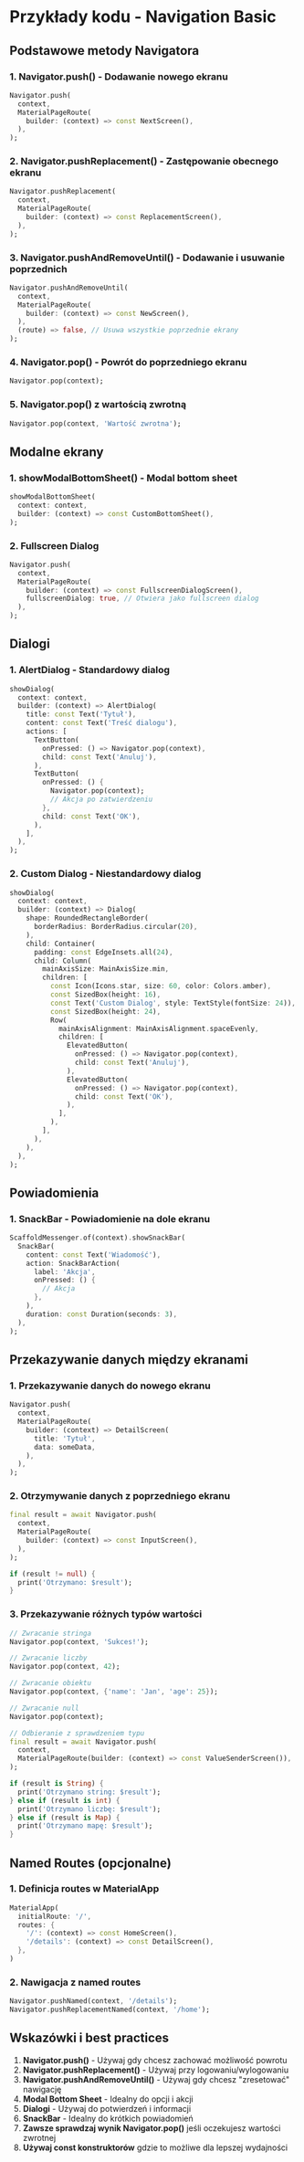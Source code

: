 # Przykłady kodu - Navigation Basic

## Podstawowe metody Navigatora

### 1. Navigator.push() - Dodawanie nowego ekranu
```dart
Navigator.push(
  context,
  MaterialPageRoute(
    builder: (context) => const NextScreen(),
  ),
);
```

### 2. Navigator.pushReplacement() - Zastępowanie obecnego ekranu
```dart
Navigator.pushReplacement(
  context,
  MaterialPageRoute(
    builder: (context) => const ReplacementScreen(),
  ),
);
```

### 3. Navigator.pushAndRemoveUntil() - Dodawanie i usuwanie poprzednich
```dart
Navigator.pushAndRemoveUntil(
  context,
  MaterialPageRoute(
    builder: (context) => const NewScreen(),
  ),
  (route) => false, // Usuwa wszystkie poprzednie ekrany
);
```

### 4. Navigator.pop() - Powrót do poprzedniego ekranu
```dart
Navigator.pop(context);
```

### 5. Navigator.pop() z wartością zwrotną
```dart
Navigator.pop(context, 'Wartość zwrotna');
```

## Modalne ekrany

### 1. showModalBottomSheet() - Modal bottom sheet
```dart
showModalBottomSheet(
  context: context,
  builder: (context) => const CustomBottomSheet(),
);
```

### 2. Fullscreen Dialog
```dart
Navigator.push(
  context,
  MaterialPageRoute(
    builder: (context) => const FullscreenDialogScreen(),
    fullscreenDialog: true, // Otwiera jako fullscreen dialog
  ),
);
```

## Dialogi

### 1. AlertDialog - Standardowy dialog
```dart
showDialog(
  context: context,
  builder: (context) => AlertDialog(
    title: const Text('Tytuł'),
    content: const Text('Treść dialogu'),
    actions: [
      TextButton(
        onPressed: () => Navigator.pop(context),
        child: const Text('Anuluj'),
      ),
      TextButton(
        onPressed: () {
          Navigator.pop(context);
          // Akcja po zatwierdzeniu
        },
        child: const Text('OK'),
      ),
    ],
  ),
);
```

### 2. Custom Dialog - Niestandardowy dialog
```dart
showDialog(
  context: context,
  builder: (context) => Dialog(
    shape: RoundedRectangleBorder(
      borderRadius: BorderRadius.circular(20),
    ),
    child: Container(
      padding: const EdgeInsets.all(24),
      child: Column(
        mainAxisSize: MainAxisSize.min,
        children: [
          const Icon(Icons.star, size: 60, color: Colors.amber),
          const SizedBox(height: 16),
          const Text('Custom Dialog', style: TextStyle(fontSize: 24)),
          const SizedBox(height: 24),
          Row(
            mainAxisAlignment: MainAxisAlignment.spaceEvenly,
            children: [
              ElevatedButton(
                onPressed: () => Navigator.pop(context),
                child: const Text('Anuluj'),
              ),
              ElevatedButton(
                onPressed: () => Navigator.pop(context),
                child: const Text('OK'),
              ),
            ],
          ),
        ],
      ),
    ),
  ),
);
```

## Powiadomienia

### 1. SnackBar - Powiadomienie na dole ekranu
```dart
ScaffoldMessenger.of(context).showSnackBar(
  SnackBar(
    content: const Text('Wiadomość'),
    action: SnackBarAction(
      label: 'Akcja',
      onPressed: () {
        // Akcja
      },
    ),
    duration: const Duration(seconds: 3),
  ),
);
```

## Przekazywanie danych między ekranami

### 1. Przekazywanie danych do nowego ekranu
```dart
Navigator.push(
  context,
  MaterialPageRoute(
    builder: (context) => DetailScreen(
      title: 'Tytuł',
      data: someData,
    ),
  ),
);
```

### 2. Otrzymywanie danych z poprzedniego ekranu
```dart
final result = await Navigator.push(
  context,
  MaterialPageRoute(
    builder: (context) => const InputScreen(),
  ),
);

if (result != null) {
  print('Otrzymano: $result');
}
```

### 3. Przekazywanie różnych typów wartości
```dart
// Zwracanie stringa
Navigator.pop(context, 'Sukces!');

// Zwracanie liczby
Navigator.pop(context, 42);

// Zwracanie obiektu
Navigator.pop(context, {'name': 'Jan', 'age': 25});

// Zwracanie null
Navigator.pop(context);

// Odbieranie z sprawdzeniem typu
final result = await Navigator.push(
  context,
  MaterialPageRoute(builder: (context) => const ValueSenderScreen()),
);

if (result is String) {
  print('Otrzymano string: $result');
} else if (result is int) {
  print('Otrzymano liczbę: $result');
} else if (result is Map) {
  print('Otrzymano mapę: $result');
}
```

## Named Routes (opcjonalne)

### 1. Definicja routes w MaterialApp
```dart
MaterialApp(
  initialRoute: '/',
  routes: {
    '/': (context) => const HomeScreen(),
    '/details': (context) => const DetailScreen(),
  },
)
```

### 2. Nawigacja z named routes
```dart
Navigator.pushNamed(context, '/details');
Navigator.pushReplacementNamed(context, '/home');
```

## Wskazówki i best practices

1. **Navigator.push()** - Używaj gdy chcesz zachować możliwość powrotu
2. **Navigator.pushReplacement()** - Używaj przy logowaniu/wylogowaniu
3. **Navigator.pushAndRemoveUntil()** - Używaj gdy chcesz "zresetować" nawigację
4. **Modal Bottom Sheet** - Idealny do opcji i akcji
5. **Dialogi** - Używaj do potwierdzeń i informacji
6. **SnackBar** - Idealny do krótkich powiadomień
7. **Zawsze sprawdzaj wynik Navigator.pop()** jeśli oczekujesz wartości zwrotnej
8. **Używaj const konstruktorów** gdzie to możliwe dla lepszej wydajności

